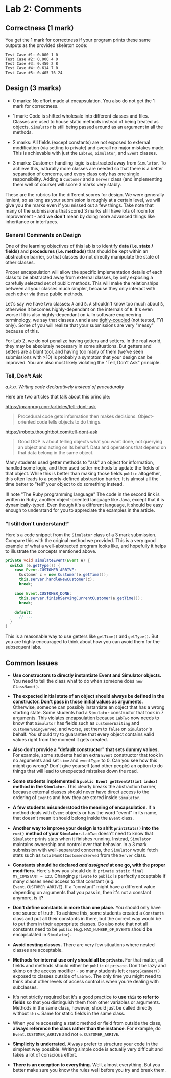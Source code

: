 # Lab 2: Comments

## Correctness (1 mark)

You get the 1 mark for correctness if your program prints these same outputs as the provided skeleton code:

```
Test Case #1: 0.000 1 0
Test Case #2: 0.000 4 0
Test Case #3: 0.450 2 8
Test Case #4: 0.614 7 0
Test Case #5: 0.405 76 24
```

## Design (3 marks)

* 0 marks: No effort made at encapsulation. You also do not get the 1 mark for correctness.

* 1 mark: Code is shifted wholesale into different classes and files. Classes are used to house static methods instead of being treated as objects. `Simulator` is still being passed around as an argument in all the methods.

* 2 marks: All fields (except constants) are not exposed to external modification (via setting to private) and overall no major mistakes made. This is achievable with just the `LabTwo`, `Simulator`, and `Event` classes.

* 3 marks: Customer-handling logic is abstracted away from `Simulator`. To achieve this, naturally more classes are needed so that there is a better separation of concerns, and every class only has one single responsibility. Adding a `Customer` and a `Server` class (and implementing them well of course) will score 3 marks very stably.

These are the rubrics for the different scores for design. We were generally lenient, so as long as your submission is roughly at a certain level, we will give you the marks even if you missed out a few things. Take note that many of the submissions that scored 3 marks still have lots of room for improvement - and we **don't** mean by doing more advanced things like inheritance or interfaces.

### General Comments on Design

One of the learning objectives of this lab is to identify **data (i.e. state / fields)** and **procedures (i.e. methods)** that should be kept within an abstraction barrier, so that classes do not directly manipulate the state of other classes.

Proper encapsulation will allow the specific implementation details of each class to be abstracted away from external classes, by only exposing a carefully selected set of public methods. This will make the relationships between all your classes much simpler, because they only interact with each other via those public methods.

Let's say we have two classes: `A` and `B`. `A` shouldn't know too much about `B`, otherwise it becomes highly-dependant on the internals of `B`. It's even worse if `B` is also highly-dependant on `A`. In software engineering terminology, we say that classes `A` and `B` are [tighly-coupled](https://en.wikipedia.org/wiki/Coupling_(computer_programming)) (not tested, FYI only). Some of you will realize that your submissions are very "messy" because of this.

For Lab 2, we do not penalize having getters and setters. In the real world, they may be absolutely necessary in some situations. But getters and setters are a blunt tool, and having too many of them (we've seen submissions with >10) is probably a symptom that your design can be improved. You are also most likely violating the "Tell, Don't Ask" principle.

### Tell, Don't Ask

_a.k.a. Writing code declaratively instead of procedurally_

Here are two articles that talk about this principle:

https://pragprog.com/articles/tell-dont-ask
> Procedural code gets information then makes decisions. Object-oriented code tells objects to do things.

https://robots.thoughtbot.com/tell-dont-ask
> Good OOP is about telling objects what you want done, not querying an object and acting on its behalf. Data and operations that depend on that data belong in the same object.

Many students used getter methods to "ask" an object for information, handled some logic, and then used setter methods to update the fields of that object. While this is better than making those fields `public` altogether, this often leads to a poorly-defined abstraction barrier. It is almost all the time better to "tell" your object to do something instead.

!!! note "The Ruby programming language"
    The code in the second link is written in Ruby, another object-oriented language like Java, except that it is dynamically-typed. Even though it's a different language, it should be easy enough to understand for you to appreciate the examples in the article.

### "I still don't understand!"

Here's a code snippet from the `Simulator` class of a 3 mark submission. Compare this with the original method we provided. This is a very good example of what a well-abstracted program looks like, and hopefully it helps to illustrate the concepts mentioned above.

```java
private void simulateEvent(Event e) {
  switch (e.getType()) {
    case Event.CUSTOMER_ARRIVE:
      Customer c = new Customer(e.getTime());
      this.server.handleNewCustomer(c);
      break;

    case Event.CUSTOMER_DONE:
      this.server.finishServingCurrentCustomer(e.getTime());
      break;

    default:
      // ...
  }
}
```

This is a reasonable way to use getters like `getTime()` and `getType()`. But you are highly encouraged to think about how you can avoid them for the subsequent labs.

## Common Issues

* **Use constructors to directly instantiate Event and Simulator objects.** You need to tell the class what to do when someone does `new ClassName()`.

* **The expected initial state of an object should always be defined in the constructor. Don't pass in those initial values as arguments.** Otherwise, someone can possibly instantiate an object that has a wrong starting state. Some students had a `Simulator` constructor that took in 7 arguments. This violates encapsulation because `LabTwo` now needs to know that `Simulator` has fields such as `customerWaiting` and `customerBeingServed`, and worse, set them to `false` on `Simulator`'s behalf. You should try to guarantee that every object contains valid values right from the moment it gets created.

* **Also don't provide a "default constructor" that sets dummy values.** For example, some students had an extra `Event` constructor that took in no arguments and set `time` and `eventType` to 0. Can you see how this might go wrong? Don't give yourself (and other people) an option to do things that will lead to unexpected mistakes down the road.

* **Some students implemented a `public Event getEventAt(int index)` method in the `Simulator`.** This clearly breaks the abstraction barrier, because external classes should never have direct access to the ordering of `Event`s and how they are stored inside `Simulator`.

* **A few students misunderstood the meaning of encapsulation.** If a method deals with `Event` objects or has the word "event" in its name, that doesn't mean it should belong inside the `Event` class.

* **Another way to improve your design is to shift `printStats()` into the `run()` method of your `Simulator`.** `LabTwo` doesn't need to know that `Simulator` prints stats when it finishes running. Instead, `Simulator` maintains ownership and control over that behavior. In a 3 mark submission with well-separated concerns, the `Simulator` would fetch stats such as `totalNumOfCustomersServed` from the `Server` class.

* **Constants should be declared _and assigned_ at one go, with the proper modifiers.** Here's how you should do it: `private static final MY_CONSTANT = 123`. Changing `private` to `public` is perfectly acceptable if many classes need access to that constant (e.g. `Event.CUSTOMER_ARRIVE`). If a "constant" might have a different value depending on arguments that you pass in, then it's not a constant anymore, is it?

* **Don't define constants in more than one place.** You should only have one source of truth. To achieve this, some students created a `Constants` class and put all their constants in there, but the correct way would be to put them in their appropriate classes. Do also note that not all constants need to be `public` (e.g. `MAX_NUMBER_OF_EVENTS` should be encapsulated in `Simulator`).

* **Avoid nesting classes.** There are very few situations where nested classes are acceptable.

* **Methods for internal use only should all be `private`.** For that matter, all fields and methods should either be `public` or `private`. Don't be lazy and skimp on the access modifier - so many students left `createScanner()` exposed to classes outside of `LabTwo`. The only time you might need to think about other levels of access control is when you're dealing with subclasses.

* It's not strictly required but it's a good practice to **use `this` to refer to fields** so that you distinguish them from other variables or arguments. Methods in the same class, however, should just be called directly without `this`. Same for static fields in the same class.

* When you're accessing a static method or field from outside the class, **always reference the class rather than the instance**. For example, do `Event.CUSTOMER_ARRIVE` and not `e.CUSTOMER_ARRIVE`.

* **Simplicity is underrated.** Always prefer to structure your code in the simplest way possible. Writing simple code is actually very difficult and takes a lot of conscious effort.

* **There is an exception to everything.** Well, almost everything. But you better make sure you know the rules well before you try and break them.
